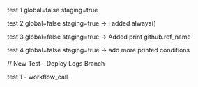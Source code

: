 test 1 global=false staging=true

test 2 global=false staging=true -> I added always()

test 3 global=false staging=true -> Added print github.ref_name

test 4 global=false staging=true -> add more printed conditions

// New Test - Deploy Logs Branch

test 1 - workflow_call
